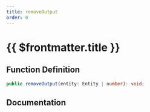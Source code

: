 ```yaml
---
title: removeOutput
order: 0
---
```


# {{ $frontmatter.title }}

## Function Definition

```ts
public removeOutput(entity: Entity | number): void;
```

## Documentation

<!--@include: ./parts/removeOutput.md-->

